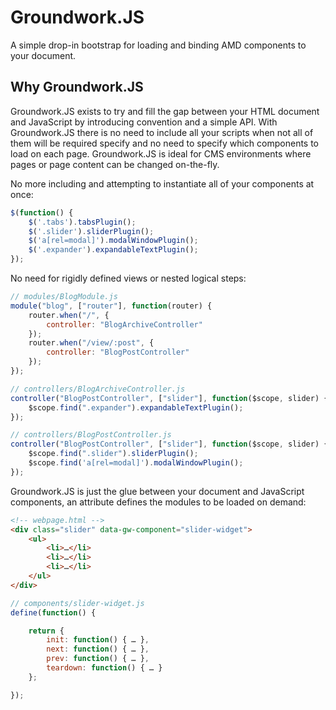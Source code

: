# Groundwork.JS

A simple drop-in bootstrap for loading and binding AMD components to your document.

## Why Groundwork.JS

Groundwork.JS exists to try and fill the gap between your HTML document and JavaScript by introducing convention and a simple API. With Groundwork.JS there is no need to include all your scripts when not all of them will be required specify and no need to specify which components to load on each page. Groundwork.JS is ideal for CMS environments where pages or page content can be changed on-the-fly.

No more including and attempting to instantiate all of your components at once:

```javascript
$(function() {
    $('.tabs').tabsPlugin();
    $('.slider').sliderPlugin();
    $('a[rel=modal]').modalWindowPlugin();
    $('.expander').expandableTextPlugin();
});
```

No need for rigidly defined views or nested logical steps:

```javascript
// modules/BlogModule.js
module("blog", ["router"], function(router) {
    router.when("/", {
        controller: "BlogArchiveController"
    });
    router.when("/view/:post", {
        controller: "BlogPostController"
    });
});

// controllers/BlogArchiveController.js
controller("BlogPostController", ["slider"], function($scope, slider) {
    $scope.find(".expander").expandableTextPlugin();
});

// controllers/BlogPostController.js
controller("BlogPostController", ["slider"], function($scope, slider) {
    $scope.find(".slider").sliderPlugin();
    $scope.find('a[rel=modal]').modalWindowPlugin();
});
```

Groundwork.JS is just the glue between your document and JavaScript components, an attribute defines the modules to be loaded on demand:

```html
<!-- webpage.html -->
<div class="slider" data-gw-component="slider-widget">
	<ul>
		<li>…</li>
		<li>…</li>
		<li>…</li>
	</ul>
</div>
```

```javascript
// components/slider-widget.js
define(function() {

	return {
		init: function() { … },
		next: function() { … },
		prev: function() { … },
		teardown: function() { … }
	};

});
```
